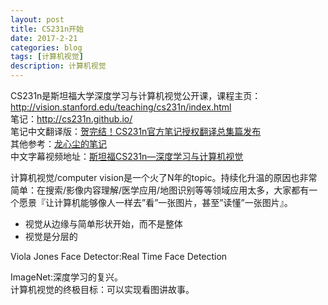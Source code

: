 ```yaml
---
layout: post
title: CS231n开始
date: 2017-2-21
categories: blog
tags: [计算机视觉]
description: 计算机视觉
---
```


CS231n是斯坦福大学深度学习与计算机视觉公开课，课程主页：http://vision.stanford.edu/teaching/cs231n/index.html          
笔记：http://cs231n.github.io/            
笔记中文翻译版：[贺完结！CS231n官方笔记授权翻译总集篇发布](https://zhuanlan.zhihu.com/p/21930884)          
其他参考：[龙心尘的笔记](http://blog.csdn.net/longxinchen_ml/article/category/5969883)            
中文字幕视频地址：[斯坦福CS231n—深度学习与计算机视觉](http://study.163.com/course/courseMain.htm?courseId=1003223001)   

计算机视觉/computer vision是一个火了N年的topic。持续化升温的原因也非常简单：在搜索/影像内容理解/医学应用/地图识别等等领域应用太多，大家都有一个愿景『让计算机能够像人一样去”看”一张图片，甚至”读懂”一张图片』。

- 视觉从边缘与简单形状开始，而不是整体         
- 视觉是分层的

Viola Jones Face Detector:Real Time Face Detection    

ImageNet:深度学习的复兴。        
计算机视觉的终极目标：可以实现看图讲故事。         



